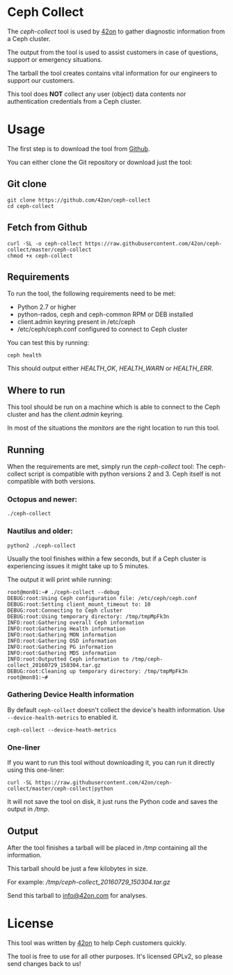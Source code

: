 # Ceph Collect
The *ceph-collect* tool is used by [42on](http://www.42on.com/) to gather diagnostic information from a Ceph cluster.

The output from the tool is used to assist customers in case of questions, support or emergency situations.

The tarball the tool creates contains vital information for our engineers to support our customers.

This tool does **NOT** collect any user (object) data contents nor authentication credentials from a Ceph cluster.

# Usage
The first step is to download the tool from [Github](https://github.com/42on/ceph-collect).

You can either clone the Git repository or download just the tool:

## Git clone
```
git clone https://github.com/42on/ceph-collect
cd ceph-collect
```

## Fetch from Github
```
curl -SL -o ceph-collect https://raw.githubusercontent.com/42on/ceph-collect/master/ceph-collect
chmod +x ceph-collect
```

## Requirements
To run the tool, the following requirements need to be met:
* Python 2.7 or higher
* python-rados, ceph and ceph-common RPM or DEB installed
* client.admin keyring present in /etc/ceph
* /etc/ceph/ceph.conf configured to connect to Ceph cluster

You can test this by running:

``ceph health``

This should output either *HEALTH_OK*, *HEALTH_WARN* or *HEALTH_ERR*.

## Where to run
This tool should be run on a machine which is able to connect to the Ceph cluster and has the *client.admin* keyring.

In most of the situations the *monitors* are the right location to run this tool.

## Running
When the requirements are met, simply run the *ceph-collect* tool:
The ceph-collect script is compatible with python versions 2 and 3. Ceph itself is not compatible with both versions.

### Octopus and newer:

``./ceph-collect``

### Nautilus and older:

``python2 ./ceph-collect``

Usually the tool finishes within a few seconds, but if a Ceph cluster is experiencing issues it might take up to 5 minutes.

The output it will print while running:


```
root@mon01:~# ./ceph-collect --debug
DEBUG:root:Using Ceph configuration file: /etc/ceph/ceph.conf
DEBUG:root:Setting client_mount_timeout to: 10
DEBUG:root:Connecting to Ceph cluster
DEBUG:root:Using temporary directory: /tmp/tmpMpFk3n
INFO:root:Gathering overall Ceph information
INFO:root:Gathering Health information
INFO:root:Gathering MON information
INFO:root:Gathering OSD information
INFO:root:Gathering PG information
INFO:root:Gathering MDS information
INFO:root:Outputted Ceph information to /tmp/ceph-collect_20160729_150304.tar.gz
DEBUG:root:Cleaning up temporary directory: /tmp/tmpMpFk3n
root@mon01:~#
```
### Gathering Device Health information
By default  ``ceph-collect`` doesn't collect the device's health information. Use ``--device-health-metrics`` to enabled it.

``ceph-collect --device-heath-metrics``

### One-liner
If you want to run this tool without downloading it, you can run it directly using this one-liner:

``curl -SL https://raw.githubusercontent.com/42on/ceph-collect/master/ceph-collect|python``

It will not save the tool on disk, it just runs the Python code and saves the output in */tmp*.

## Output
After the tool finishes a tarball will be placed in */tmp* containing all the information.

This tarball should be just a few kilobytes in size.

For example: */tmp/ceph-collect_20160729_150304.tar.gz*

Send this tarball to [info@42on.com](mailto:info@42on.com) for analyses.

# License
This tool was written by [42on](http://www.42on.com/) to help Ceph customers quickly.

The tool is free to use for all other purposes. It's licensed GPLv2, so please send changes back to us!
